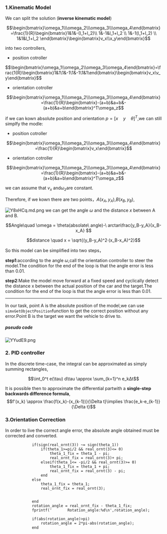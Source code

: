 ### 1.Kinematic Model
We can split the solution (**inverse kinematic model**)

$$\begin{bmatrix}\omega_1\\\omega_2\\\omega_3\\\omega_4\end{bmatrix}=\frac{1}{R}\begin{bmatrix}1&1&-(l_1+l_2)\\ 1&-1&l_1+l_2 \\ 1&-1(l_1+l_2) \\ 1&1&l_1+l_2 \end{bmatrix}\begin{bmatrix}v_x\\x_y\end{bmatrix}$$

into two controllers,

- position cotroller

$$\begin{bmatrix}\omega_1\\\omega_2\\\omega_3\\\omega_4\end{bmatrix}=\frac{1{R}\begin{bmatrix}1&1\\1&-1\\1&-1\\1&1\end{bmatrix}\begin{bmatrix}v_x\\v_y\end{bmatrix}$$

- orientation cotroller

$$\begin{bmatrix}\omega_1\\\omega_2\\\omega_3\\\omega_4\end{bmatrix}=\frac{1}{R}\begin{bmatrix}-(a+b)&a+b&-(a+b)&a+b\end{bmatrix}^T\omega_z$$

if we can kown absolute position and orientation $p=[x \quad y\quad \theta]^T$,we can still simplfy the modle:
- position cotroller

$$\begin{bmatrix}\omega_1\\\omega_2\\\omega_3\\\omega_4\end{bmatrix}=\frac{1}{R}\begin{bmatrix}v_x\end{bmatrix}$$

- orientation cotroller

$$\begin{bmatrix}\omega_1\\\omega_2\\\omega_3\\\omega_4\end{bmatrix}=\frac{1}{R}\begin{bmatrix}-(a+b)&a+b&-(a+b)&a+b\end{bmatrix}^T\omega_z$$

we can assume that $v_x$ and$\omega_z$are constant. 

Therefore, if we kown there are two points，$A(x_A, y_A)$,$B(x_B, y_B)$,

![Y8xHCq.md.png](https://imgconvert.csdnimg.cn/aHR0cHM6Ly9zMS5heDF4LmNvbS8yMDIwLzA1LzExL1k4eEhDcS5tZC5wbmc?x-oss-process=image/format,png)
we can get the angle $\omega$ and the distance $x$ between A and B.

$$Angle\quad \omega = \theta(absolate\ angle)-\ arctan\frac{y_B-y_A}{x_B-x_A} $$

$$distance \quad x = \sqrt{(y_B-y_A)^2·(x_B-x_A)^2}$$

So this model can be simplified into two steps，

**step1**:according to the angle $\omega$,call the orientation controller to steer the model.The condition for the end of the loop is that the angle error is less than 0.01.

**step2**:Make the model move forward at a fixed speed and cyclically detect the distance x between the actual position of the car and the target.The condition for the end of the loop is that the angle error is less than 0.01.

---
In our task, point A is the absolute position of the model,we can use `simxGetObjectPosition`function to get the correct position without any error.Point B is the target we want the vehicle to drive to.

##### pseudo code

![YYudE9.png](https://imgconvert.csdnimg.cn/aHR0cHM6Ly9zMS5heDF4LmNvbS8yMDIwLzA1LzExL1lZdWRFOS5wbmc?x-oss-process=image/format,png)
### 2. PID controller

In the discrete time-case, the integral can be approximated as simply summing rectangles,

$$\int_0^t e(\tau) d\tau \approx \sum_{k=1}^n e_kΔt$$

It is possible then to approximate the differential partwith a **single-step backwards difference formula**,
$$f'(x_k) \approx \frac{f(x_k)-(x_{k-1})}{\Delta t}\implies \frac{e_k-e_{k-1}}{\Delta t}$$

### 3.Orientation Correction
In order to live the correct angle error, the absolute angle obtained must be corrected and converted.
```
            if(sign(real_ornt(3)) ~= sign(theta_1))
                if(theta_1>=pi/2 && real_ornt(3)<= 0)
                    theta_1_fix = theta_1 - pi;
                    real_ornt_fix = real_ornt(3)+ pi;
                elseif(theta_1<= -pi/2 && real_ornt(3)>= 0)
                    theta_1_fix = theta_1 + pi;
                    real_ornt_fix = real_ornt(3) - pi;
                end
            else
                theta_1_fix = theta_1;
                real_ornt_fix = real_ornt(3);

                
            end
            rotation_angle = real_ornt_fix - theta_1_fix;
            fprintf('       Rotation_angle:%d\n',rotation_angle);
            
            if(abs(rotation_angle)>pi)
                rotation_angle = 2*pi-abs(rotation_angle);
            end
```
